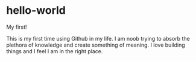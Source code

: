 # hello-world
My first!

This is my first time using Github in my life.  I am noob trying to absorb the plethora of knowledge and create something of meaning.  I love building things and I feel I am in the right place.  
